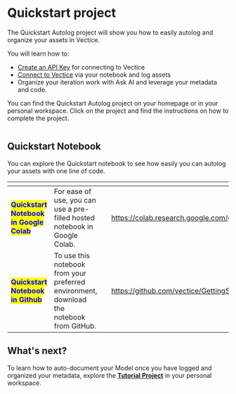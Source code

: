 # Quickstart project

The Quickstart Autolog project will show you how to easily autolog and organize your assets in Vectice.

You will learn how to:

* [Create an API Key](../log-and-manage-assets-with-vectice-api/connect-to-api.md#create-an-api-key) for connecting to Vectice
* [Connect to Vectice](../log-and-manage-assets-with-vectice-api/connect-to-api.md) via your notebook and log assets
* Organize your iteration work with Ask AI and leverage your metadata and code.

You can find the Quickstart Autolog project on your homepage or in your personal workspace. Click on the project and find the instructions on how to complete the project.

<figure><img src="../.gitbook/assets/Quickstart project.png" alt=""><figcaption></figcaption></figure>

## **Quickstart Notebook**

You can explore the Quickstart notebook to see how easily you can autolog your assets with one line of code.

<table data-card-size="large" data-view="cards"><thead><tr><th></th><th></th><th data-hidden></th><th data-hidden data-card-target data-type="content-ref"></th><th data-hidden data-card-cover data-type="files"></th></tr></thead><tbody><tr><td><mark style="color:blue;"><strong>Quickstart Notebook in Google Colab</strong></mark></td><td>For ease of use, you can use a pre-filled hosted notebook in Google Colab. </td><td></td><td><a href="https://colab.research.google.com/github/vectice/GettingStarted/blob/main/QuickStart%20Autolog.ipynb">https://colab.research.google.com/github/vectice/GettingStarted/blob/main/QuickStart%20Autolog.ipynb</a></td><td><a href="../.gitbook/assets/Screen Shot 2023-10-26 at 12.21.34 PM.png">Screen Shot 2023-10-26 at 12.21.34 PM.png</a></td></tr><tr><td><mark style="color:blue;"><strong>Quickstart Notebook in Github</strong></mark></td><td>To use this notebook from your preferred environment, download the notebook from GitHub.</td><td></td><td><a href="https://github.com/vectice/GettingStarted/blob/main/QuickStart%20Autolog.ipynb">https://github.com/vectice/GettingStarted/blob/main/QuickStart%20Autolog.ipynb</a></td><td><a href="../.gitbook/assets/Screen Shot 2023-10-26 at 12.18.30 PM.png">Screen Shot 2023-10-26 at 12.18.30 PM.png</a></td></tr></tbody></table>

## What's next?

To learn how to auto-document your Model once you have logged and organized your metadata, explore the [**Tutorial Project**](tutorial.md) in your personal workspace.
